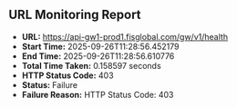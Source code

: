 ## URL Monitoring Report

- **URL:** https://api-gw1-prod1.fisglobal.com/gw/v1/health
- **Start Time:** 2025-09-26T11:28:56.452179
- **End Time:** 2025-09-26T11:28:56.610776
- **Total Time Taken:** 0.158597 seconds
- **HTTP Status Code:** 403
- **Status:** Failure
- **Failure Reason:** HTTP Status Code: 403
